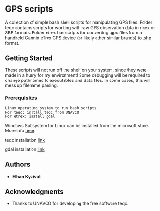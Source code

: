 # GPS scripts

A collection of simple bash shell scripts for manipulating GPS files.  Folder teqc contains scripts for working with raw GPS observation data in rinex or SBF formats.  Folder etrex has scripts for converting .gpx files  from a handheld Garmin eTrex GPS device (or likely other similar brands) to .shp format.

## Getting Started

These scripts will not run off the shelf on your system, since they were made in a hurry for my environment!  Some debugging will be required to change pathnames to executables and data files.  In some cases, this will mess up filename parsing.

### Prerequisites

```
Linux operating system to run bash scripts.
For teqc: install teqc from UNAVCO
For etrex: install gdal
```
Windows Subsystem for Linux can be installed from the microsoft store.  More info [here](https://docs.microsoft.com/en-us/windows/wsl/install-win10).

teqc installation [link](https://www.unavco.org/software/data-processing/teqc/teqc.html)

gdal installation [link](https://gdal.org/download.html)

## Authors

* **Ethan Kyzivat**

## Acknowledgments

* Thanks to UNAVCO for developing the free software teqc.
